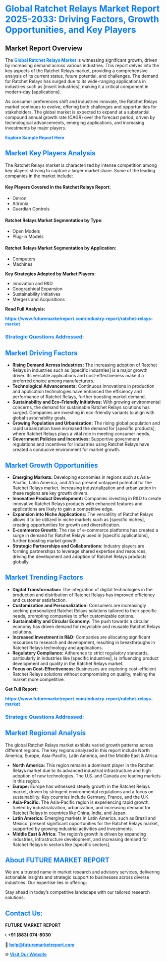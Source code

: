 <h1 style="color: #007BFF;">Global Ratchet Relays Market Report 2025-2033: Driving Factors, Growth Opportunities, and Key Players</h1>

<section id="overview">
<h2>Market Report Overview</h2>
<p>The <a href="https://www.futuremarketreport.com/industry-report/ratchet-relays-market" style="color: #007BFF; text-decoration: none;"><strong>Global Ratchet Relays Market</strong></a> is witnessing significant growth, driven by increasing demand across various industries. This report delves into the key aspects of the Ratchet Relays market, providing a comprehensive analysis of its current status, future potential, and challenges. The demand for Ratchet Relays has surged due to its wide-ranging applications in industries such as [insert industries], making it a critical component in modern-day [applications].</p>
<p>As consumer preferences shift and industries innovate, the Ratchet Relays market continues to evolve, offering both challenges and opportunities for stakeholders. The global market is expected to expand at a substantial compound annual growth rate (CAGR) over the forecast period, driven by technological advancements, emerging applications, and increasing investments by major players.</p>
</section>

<section id="overview">
<p><a href="https://www.futuremarketreport.com/request-sample/reportId=75701" style="color: #007BFF; text-decoration: none;"><strong>Explore Sample Report Here</strong></a></p>
</section>

<section id="key-players">
<h2 style="color: #007BFF;">Market Key Players Analysis</h2>
<p>The Ratchet Relays market is characterized by intense competition among key players striving to capture a larger market share. Some of the leading companies in the market include:</p>
<h4>Key Players Covered in the Ratchet Relays Report:</h4>
<ul><li>Omron</li><li>Altronix</li><li>Guardian Controls</li></ul>
<h4>Ratchet Relays Market Segmentation by Type:</h4>
<ul><li>Open Models</li><li>Plug-in Models</li></ul>

<h4>Ratchet Relays Market Segmentation by Application:</h4>
<ul><li>Computers</li><li>Machines</li></ul>
<p><strong>Key Strategies Adopted by Market Players:</strong></p>
<ul>
<li>Innovation and R&D</li>
<li>Geographical Expansion</li>
<li>Sustainability Initiatives</li>
<li>Mergers and Acquisitions</li>
</ul>
</section>

<section>
<p><strong>Read Full Analysis: </strong></p><a href="https://www.futuremarketreport.com/industry-report/ratchet-relays-market" style="color: #007BFF; text-decoration: none;"><strong>https://www.futuremarketreport.com/industry-report/ratchet-relays-market</strong></a>
<h3 style="color: #007BFF;">Strategic Questions Addressed:</h3>
</section>

<section id="driving-factors">
<h2 style="color: #007BFF;">Market Driving Factors</h2>
<ul>
<li><strong>Rising Demand Across Industries:</strong> The increasing adoption of Ratchet Relays in industries such as [specific industries] is a major growth driver. Its versatile applications and cost-effectiveness make it a preferred choice among manufacturers.</li>
<li><strong>Technological Advancements:</strong> Continuous innovations in production and application technologies have enhanced the efficiency and performance of Ratchet Relays, further boosting market demand.</li>
<li><strong>Sustainability and Eco-Friendly Initiatives:</strong> With growing environmental concerns, the demand for sustainable Ratchet Relays solutions has surged. Companies are investing in eco-friendly variants to align with global sustainability goals.</li>
<li><strong>Growing Population and Urbanization:</strong> The rising global population and rapid urbanization have increased the demand for [specific products], where Ratchet Relays plays a vital role in meeting consumer needs.</li>
<li><strong>Government Policies and Incentives:</strong> Supportive government regulations and incentives for industries using Ratchet Relays have created a conducive environment for market growth.</li>
</ul>
</section>

<section id="growth-opportunities">
<h2 style="color: #007BFF;">Market Growth Opportunities</h2>
<ul>
<li><strong>Emerging Markets:</strong> Developing economies in regions such as Asia-Pacific, Latin America, and Africa present untapped potential for the Ratchet Relays market. Increasing industrialization and urbanization in these regions are key growth drivers.</li>
<li><strong>Innovative Product Development:</strong> Companies investing in R&D to create innovative Ratchet Relays products with enhanced features and applications are likely to gain a competitive edge.</li>
<li><strong>Expansion into Niche Applications:</strong> The versatility of Ratchet Relays allows it to be utilized in niche markets such as [specific niches], creating opportunities for growth and diversification.</li>
<li><strong>E-commerce Growth:</strong> The rise of e-commerce platforms has created a surge in demand for Ratchet Relays used in [specific applications], further boosting market growth.</li>
<li><strong>Strategic Partnerships and Collaborations:</strong> Industry players are forming partnerships to leverage shared expertise and resources, driving the development and adoption of Ratchet Relays products globally.</li>
</ul>
</section>

<section id="trending-factors">
<h2 style="color: #007BFF;">Market Trending Factors</h2>
<ul>
<li><strong>Digital Transformation:</strong> The integration of digital technologies in the production and distribution of Ratchet Relays has improved efficiency and customer satisfaction.</li>
<li><strong>Customization and Personalization:</strong> Consumers are increasingly seeking personalized Ratchet Relays solutions tailored to their specific needs, prompting companies to offer customizable options.</li>
<li><strong>Sustainability and Circular Economy:</strong> The push towards a circular economy has driven demand for recyclable and reusable Ratchet Relays solutions.</li>
<li><strong>Increased Investment in R&D:</strong> Companies are allocating significant resources to research and development, resulting in breakthroughs in Ratchet Relays technology and applications.</li>
<li><strong>Regulatory Compliance:</strong> Adherence to strict regulatory standards, particularly in industries like [specific industries], is influencing product development and quality in the Ratchet Relays market.</li>
<li><strong>Focus on Cost-Effectiveness:</strong> Businesses are exploring cost-efficient Ratchet Relays solutions without compromising on quality, making the market more competitive.</li>
</ul>
</section>

<section>
<p><strong>Get Full Report: </strong></p><a href="https://www.futuremarketreport.com/industry-report/ratchet-relays-market" style="color: #007BFF; text-decoration: none;"><strong>https://www.futuremarketreport.com/industry-report/ratchet-relays-market</strong></a>
<h3 style="color: #007BFF;">Strategic Questions Addressed:</h3>
</section>


<section id="regional-analysis">
<h2 style="color: #007BFF;">Market Regional Analysis</h2>
<p>The global Ratchet Relays market exhibits varied growth patterns across different regions. The key regions analyzed in this report include North America, Europe, Asia-Pacific, Latin America, and the Middle East & Africa:</p>
<ul>
<li><strong>North America:</strong> This region remains a dominant player in the Ratchet Relays market due to its advanced industrial infrastructure and high adoption of new technologies. The U.S. and Canada are leading markets in this region.</li>
<li><strong>Europe:</strong> Europe has witnessed steady growth in the Ratchet Relays market, driven by stringent environmental regulations and a focus on sustainability. Key countries include Germany, France, and the U.K.</li>
<li><strong>Asia-Pacific:</strong> The Asia-Pacific region is experiencing rapid growth, fueled by industrialization, urbanization, and increasing demand for Ratchet Relays in countries like China, India, and Japan.</li>
<li><strong>Latin America:</strong> Emerging markets in Latin America, such as Brazil and Mexico, present significant opportunities for the Ratchet Relays market, supported by growing industrial activities and investments.</li>
<li><strong>Middle East & Africa:</strong> The region’s growth is driven by expanding industries, infrastructure development, and increasing demand for Ratchet Relays in sectors like [specific sectors].</li>
</ul>
</section>

<footer>
<h2 style="color: #007BFF;">About FUTURE MARKET REPORT</h2>
<p>We are a trusted name in market research and advisory services, delivering actionable insights and strategic support to businesses across diverse industries. Our expertise lies in offering:</p>

<p>Stay ahead in today’s competitive landscape with our tailored research solutions.</p>

<h2 style="color: #007BFF;">Contact Us:</h2>
<p><strong>FUTURE MARKET REPORT</strong></p>
<p>📞 <strong>+91 (883) 074-8030</strong></p>
<p>📧 <strong><a href="mailto:help@futuremarketreport.com" style="color: #007BFF;">help@futuremarketreport.com</a></strong></p>
<p>🌐 <strong><a href="https://www.futuremarketreport.com/" style="color: #007BFF;">Visit Our Website</a></strong></p>
</footer>